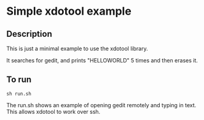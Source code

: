 # Simple xdotool example

## Description
This is just a minimal example to use the xdotool library.

It searches for gedit, and prints "HELLOWORLD" 5 times and then erases it.

## To run
`sh run.sh`

The run.sh shows an example of opening gedit remotely and typing in text. This
allows xdotool to work over ssh.
